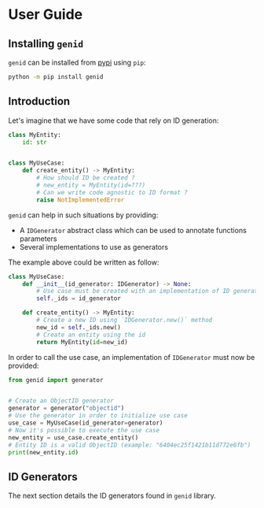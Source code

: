 # User Guide

## Installing `genid`

`genid` can be installed from [pypi](https://pypi.org/project/genid) using `pip`:

```bash
python -m pip install genid
```

## Introduction

Let's imagine that we have some code that rely on ID generation:

```python
class MyEntity:
    id: str


class MyUseCase:
    def create_entity() -> MyEntity:
        # How should ID be created ?
        # new_entity = MyEntity(id=???)
        # Can we write code agnostic to ID format ?
        raise NotImplementedError
```

`genid` can help in such situations by providing:

- A `IDGenerator` abstract class which can be used to annotate functions parameters
- Several implementations to use as generators

The example above could be written as follow:

```python
class MyUseCase:
    def __init__(id_generator: IDGenerator) -> None:
        # Use case must be created with an implementation of ID generator"""
        self._ids = id_generator

    def create_entity() -> MyEntity:
        # Create a new ID using `IDGenerator.new()` method
        new_id = self._ids.new()
        # Create an entity using the id
        return MyEntity(id=new_id)
```

In order to call the use case, an implementation of `IDGenerator` must now be provided:

```python
from genid import generator


# Create an ObjectID generator
generator = generator("objectid")
# Use the generator in order to initialize use case
use_case = MyUseCase(id_generator=generator)
# Now it's possible to execute the use case
new_entity = use_case.create_entity()
# Entity ID is a valid ObjectID (example: "6404ec25f1421b11d772e6fb")
print(new_entity.id)
```

## ID Generators

The next section details the ID generators found in `genid` library.
